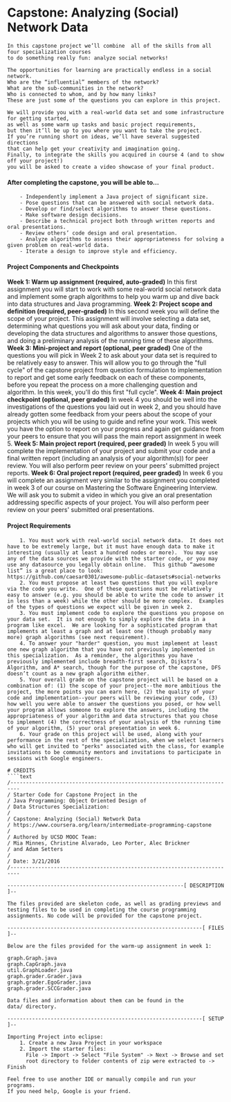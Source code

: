 # Capstone: Analyzing (Social) Network Data
````text
In this capstone project we’ll combine  all of the skills from all four specialization courses 
to do something really fun: analyze social networks!  

The opportunities for learning are practically endless in a social network.  
Who are the “influential” members of the network?  
What are the sub-communities in the network?   
Who is connected to whom, and by how many links?   
These are just some of the questions you can explore in this project.

We will provide you with a real-world data set and some infrastructure for getting started, 
as well as some warm up tasks and basic project requirements, 
but then it’ll be up to you where you want to take the project.  
If you’re running short on ideas, we’ll have several suggested directions 
that can help get your creativity and imagination going.  
Finally, to integrate the skills you acquired in course 4 (and to show off your project!) 
you will be asked to create a video showcase of your final product.
````

#### After completing the capstone, you will be able to...
````text
    - Independently implement a Java project of significant size.
    - Pose questions that can be answered with social network data.
    - Develop or find/select algorithms to answer these questions.
    - Make software design decisions. 
    - Describe a technical project both through written reports and oral presentations.
    - Review others’ code design and oral presentation.
    - Analyze algorithms to assess their appropriateness for solving a given problem on real-world data.
    - Iterate a design to improve style and efficiency.
````

#### Project Components and Checkpoints

**Week 1: Warm up assignment (required, auto-graded)**  In this first assignment you will start to work with some real-world social network data and implement some graph algorithms to help you warm up and dive back into data structures and Java programming.
**Week 2: Project scope and definition (required, peer-graded)**  In this second week you will define the scope of your project.  This assignment will involve selecting a data set, determining what questions you will ask about your data, finding or developing the data structures and algorithms to answer those questions, and doing a preliminary analysis of the running time of these algorithms.
**Week 3: Mini-project and report (optional, peer graded)**  One of the questions you will pick in Week 2 to ask about your data set is required to be relatively easy to answer.  This will allow you to go through the "full cycle" of the capstone project from question formulation to implementation to report and get some early feedback on each of these components, before you repeat the process on a more challenging question and algorithm.  In this week, you'll do this first "full cycle".
**Week 4: Main project checkpoint (optional, peer graded)**  In week 4 you should be well into the investigations of the questions you laid out in week 2, and you should have already gotten some feedback from your peers about the scope of your projects which you will be using to guide and refine your work.  This week you have the option to report on your progress and again get guidance from your peers to ensure that you will pass the main report assignment in week 5.
**Week 5: Main project report (required, peer graded)**  In week 5 you will complete the implementation of your project and submit your code and a final written report (including an analysis of your algorithm(s)) for peer review.   You will also perform peer review on your peers' submitted project reports.
**Week 6: Oral project report (required, peer graded)**  In week 6 you will complete an assignment very similar to the assignment you completed in week 3 of our course on Mastering the Software Engineering Interview.  We will ask you to submit a video in which you give an oral presentation addressing specific aspects of your project.  You will also perform peer review on your peers' submitted oral presentations.

#### Project Requirements
```text
    1. You must work with real-world social network data.  It does not have to be extremely large, but it must have enough data to make it interesting (usually at least a hundred nodes or more).  You may use any of the data sources we provide with the starter code, or you may use any datasource you legally obtain online.  This github “awesome list” is a great place to look:  https://github.com/caesar0301/awesome-public-datasets#social-networks
    2. You must propose at least two questions that you will explore via the code you write.  One of these questions must be relatively easy to answer (e.g. you should be able to write the code to answer it in less than a week) while the other should be more complex.  Examples of the types of questions we expect will be given in week 2.
    3. You must implement code to explore the questions you propose on your data set.  It is not enough to simply explore the data in a program like excel.  We are looking for a sophisticated program that implements at least a graph and at least one (though probably many more) graph algorithms (see next requirement).
    4. To answer your "harder" question, you must implement at least one new graph algorithm that you have not previously implemented in this specialization.  As a reminder, the algorithms you have previously implemented include breadth-first search, Dijkstra’s Algorithm, and A* search, though for the purpose of the capstone, DFS doesn’t count as a new graph algorithm either.
    5. Your overall grade on the capstone project will be based on a combination of: (1) the scope of your project--the more ambitious the project, the more points you can earn here, (2) the quality of your code and implementation--your peers will be reviewing your code, (3) how well you were able to answer the questions you posed, or how well your program allows someone to explore the answers, including the appropriateness of your algorithm and data structures that you chose to implement (4) the correctness of your analysis of the running time of your algorithm, (5) your oral presentation in week 6. 
    6. Your grade on this project will be used, along with your performance in the rest of the specialization, when we select learners who will get invited to "perks" associated with the class, for example invitations to be community mentors and invitations to participate in sessions with Google engineers.

# CREDITS
````text
/-------------------------------------------------------------------------
/ Starter Code for Capstone Project in the
/ Java Programming: Object Oriented Design of 
/ Data Structures Specialization:
/
/ Capstone: Analyzing (Social) Network Data
/ https://www.coursera.org/learn/intermediate-programming-capstone
/
/ Authored by UCSD MOOC Team:
/ Mia Minnes, Christine Alvarado, Leo Porter, Alec Brickner
/ and Adam Setters
/
/ Date: 3/21/2016
/-------------------------------------------------------------------------

---------------------------------------------------------[ DESCRIPTION ]--

The files provided are skeleton code, as well as grading previews and 
testing files to be used in completing the course programming 
assignments. No code will be provided for the capstone project.

---------------------------------------------------------------[ FILES ]--

Below are the files provided for the warm-up assignment in week 1:

graph.Graph.java
graph.CapGraph.java
util.GraphLoader.java
graph.grader.Grader.java
graph.grader.EgoGrader.java
graph.grader.SCCGrader.java

Data files and information about them can be found in the 
data/ directory.

---------------------------------------------------------------[ SETUP ]-- 

Importing Project into eclipse:
	1. Create a new Java Project in your workspace
	2. Import the starter files:
	  File -> Import -> Select "File System" -> Next -> Browse and set 
	  root directory to folder contents of zip were extracted to -> Finish

Feel free to use another IDE or manually compile and run your programs.
If you need help, Google is your friend.
````
